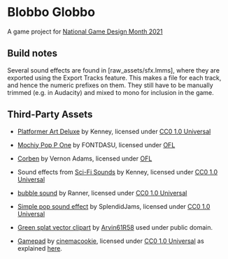 # Blobbo Globbo

A game project for [National Game Design Month 2021](https://nagademon.org/)

## Build notes

Several sound effects are found in [raw_assets/sfx.lmms], where they
are exported using the Export Tracks feature. This makes a file for
each track, and hence the numeric prefixes on them. They still have
to be manually trimmed (e.g. in Audacity) and mixed to mono for
inclusion in the game.

## Third-Party Assets

- [Platformer Art Deluxe](https://www.kenney.nl/assets/platformer-art-deluxe) by
   Kenney, licensed under [CC0 1.0 Universal](https://creativecommons.org/publicdomain/zero/1.0/)

- [Mochiy Pop P One](https://fonts.google.com/specimen/Mochiy+Pop+P+One) by FONTDASU,
   licensed under [OFL](docs/fonts/MochiyPopPOne/OFL.txt)

- [Corben](https://fonts.google.com/specimen/Corben) by Vernon Adams, licensed under
  [OFL](docs/fonts/Corben/OFL.txt)  

- Sound effects from [Sci-Fi Sounds](https://www.kenney.nl/assets/sci-fi-sounds)
  by Kenney, licensed under [CC0 1.0 Universal](https://creativecommons.org/publicdomain/zero/1.0/)

- [bubble sound](https://freesound.org/people/Ranner/sounds/487532/) by Ranner,
  licensed under [CC0 1.0 Universal](https://creativecommons.org/publicdomain/zero/1.0/)

- [Simple pop sound effect](https://freesound.org/people/SplendidJams/sounds/570459/)
  by SplendidJams, licensed under [CC0 1.0 Universal](https://creativecommons.org/publicdomain/zero/1.0/)

- [Green splat vector clipart](https://www.goodfreephotos.com/vector-images/green-splat-vector-clipart.png.php) by [Arvin61R58](http://arvin61r58.deviantart.com/) used under public domain.

- [Gamepad](https://openclipart.org/detail/191485/gaming-icon) by [cinemacookie](https://openclipart.org/artist/cinemacookie), licensed under [CC0 1.0 Universal](https://creativecommons.org/publicdomain/zero/1.0/) as explained [here](https://openclipart.org/share).